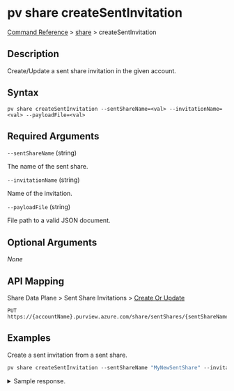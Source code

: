 # pv share createSentInvitation

[Command Reference](../../../README.md#command-reference) > [share](./main.md) >  createSentInvitation

## Description

Create/Update a sent share invitation in the given account.

## Syntax

```
pv share createSentInvitation --sentShareName=<val> --invitationName=<val> --payloadFile=<val>
```

## Required Arguments

`--sentShareName` (string)

The name of the sent share.

`--invitationName` (string)

Name of the invitation.

`--payloadFile` (string)

File path to a valid JSON document.

## Optional Arguments

*None*

## API Mapping

Share Data Plane > Sent Share Invitations > [Create Or Update](https://docs.microsoft.com/en-us/rest/api/purview/sharedataplane/sent-share-invitations/create-or-update)
```
PUT https://{accountName}.purview.azure.com/share/sentShares/{sentShareName}/sentShareInvitations/{sentShareInvitationName}
```

## Examples

Create a sent invitation from a sent share.

```powershell
pv share createSentInvitation --sentShareName "MyNewSentShare" --invitationName "650f1292-9c84-44c9-9339-342b88940dbc" --payloadFile "/path/to/file.json"
```


<details><summary>Sample response.</summary>
<p>

```json
{
    "invitationKind": "User",
    "properties": {
        "targetActiveDirectoryId": "72f988bf-86f1-41af-91ab-2d7cd011db47",
        "targetObjectId": "095354ff-cae8-44ff-8120-22ec5a941b40",
        "targetEmail": "tarifat@microsoft.com"
    }
}
```
</p>
</details>

